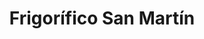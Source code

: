 ---
title: "Frigorífico San Martín"
url: /rafael-calzada/frigorifico-san-martin/
shop: Metzgerei
---